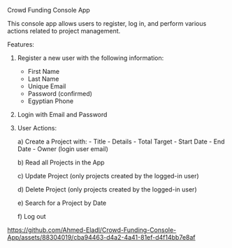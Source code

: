 
Crowd Funding Console App

This console app allows users to register, log in, and perform various actions related to project management.

Features:
1. Register a new user with the following information:
   - First Name
   - Last Name
   - Unique Email
   - Password (confirmed)
   - Egyptian Phone

2. Login with Email and Password

3. User Actions:



    a) Create a Project with:
        - Title
        - Details
        - Total Target
        - Start Date
        - End Date
        - Owner (login user email)

    b) Read all Projects in the App

    c) Update Project (only projects created by the logged-in user)

    d) Delete Project (only projects created by the logged-in user)

    e) Search for a Project by Date

    f) Log out

   



https://github.com/Ahmed-Eladl/Crowd-Funding-Console-App/assets/88304019/cba94463-d4a2-4a41-81ef-d4f14bb7e8af


   
